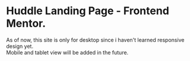 # Huddle Landing Page - Frontend Mentor.

As of now, this site is only for desktop since i haven't learned responsive design yet. <br>
Mobile and tablet view will be added in the future.
